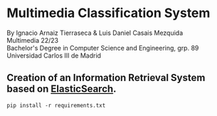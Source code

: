 # Multimedia Classification System
By Ignacio Arnaiz Tierraseca & Luis Daniel Casais Mezquida  
Multimedia 22/23  
Bachelor's Degree in Computer Science and Engineering, grp. 89  
Universidad Carlos III de Madrid  

Creation of an Information Retrieval System based on [ElasticSearch](https://www.elastic.co/es/products/elasticsearch).
---

```
pip install -r requirements.txt
```